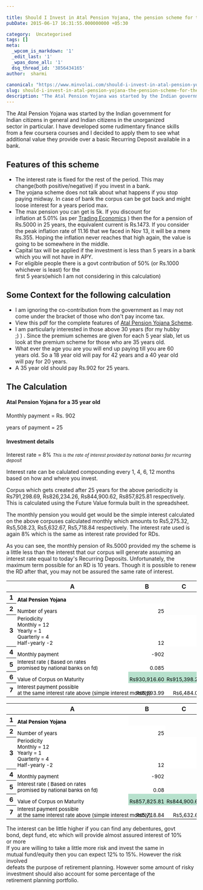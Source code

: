 ```yaml
---
 
title: Should I Invest in Atal Pension Yojana, the pension scheme for the common man?
pubDate: 2015-06-17 16:31:55.000000000 +05:30

category:  Uncategorised
tags: []
meta:
  _wpcom_is_markdown: '1'
  _edit_last: '1'
  _wpas_done_all: '1'
  dsq_thread_id: '3856434165'
author:  sharmi
 
canonical: "https://www.minvolai.com/should-i-invest-in-atal-pension-yojana-the-pension-scheme-for-the-common-man/"
slug: should-i-invest-in-atal-pension-yojana-the-pension-scheme-for-the-common-man
description: "The Atal Pension Yojana was started by the Indian government for Indian citizens in general and Indian citizens in the unorganized sector in particular. I have developed some rudimentary finance skills from a few coursera courses and I decided to apply them to see what additional value they provide over a basic Recurring Deposit available in a bank."
---
```

<p>The Atal Pension Yojana was started by the Indian government for<br />
Indian citizens in general and Indian citizens in the unorganized<br />
sector in particular. I have developed some rudimentary finance skills<br />
from a few coursera courses and I decided to apply them to see what<br />
additional value they provide over a basic Recurring Deposit available in a bank.</p>
<h2>Features of this scheme</h2>
<ul>
<li>The interest rate is fixed for the rest of the period. This may<br />
change(both positive/negative) if you invest in a bank.</li>
<li>The yojana scheme does not talk about what happens if you stop<br />
paying midway. In case of bank the corpus can be got back and might<br />
loose interest for a years period max.</li>
<li>The max pension you can get is 5k. If you discount for<br />
inflation at 5.01% (as per <a href="http://www.tradingeconomics.com/india/inflation-cpi">Trading Economics</a> )  then the for a pension of Rs.5000 in 25 years, the equivalent current is Rs.1473.  If you consider the peak inflation rate of 11.16 that we faced in Nov 13, it will be a mere Rs.355.  Hoping the inflation never reaches that high again, the value is going to be somewhere in the middle.</li>
<li>Capital tax will be applied if the investment is less than 5 years in a bank which you will not have in APY.</li>
<li>For eligible people there is a govt contribution of 50% (or Rs.1000 whichever is least) for the<br />
first 5 years(which I am not considering in this calculation)</li>
</ul>
<h2>Some Context for the following calculation</h2>
<ul>
<li>I am ignoring the co-contribution from the government as I may not<br />
come under the bracket of those who don't pay income tax.</li>
<li>View this pdf for the complete features of <a href="http://financialservices.gov.in/jansuraksha/Atal_Pension_Yojana-Scheme.pdf">Atal Pension Yojana Scheme</a>.</li>
<li>I am particularly interested in those above 30 years (for my hubby<br />
;) ) . Since the premium schemes are given for each 5 year slab, let us look at the premium scheme for those who are 35 years old.</li>
<li>What ever the age you are you will end up paying till you are 60<br />
years old.  So a 18 year old will pay for 42 years and a 40 year old<br />
will pay for 20 years.</li>
<li>A 35 year old should pay Rs.902 for 25 years.</li>
</ul>
<h2>The Calculation</h2>
<h4>Atal Pension Yojana for a 35 year old</h4>
<p>Monthly payment = Rs. 902</p>
<p>years of payment = 25</p>
<h4>Investment details</h4>
<p>Interest rate = 8% <small><em>This is the rate of interest provided by national banks for recurring deposit</em></small></p>
<p>Interest rate can be calulated compounding every 1, 4, 6, 12 months<br />
based on how and where you invest.</p>
<p>Corpus which gets created after 25 years for the above periodicity is Rs791,298.69, Rs826,234.26, Rs844,900.62, Rs857,825.81 respectively. This is calculated using the Future Value formula built in the spreadsheet.</p>
<p>The monthly pension you would get would be the simple interest calculated on the above corpuses calculated monthly which amounts to Rs5,275.32,<br />
Rs5,508.23, Rs5,632.67, Rs5,718.84 respectively.  The interest rate used is again 8% which is the same as interest rate provided for RDs.</p>
<p>As you can see, the monthly pension of Rs.5000 provided my the scheme is a little less than the interest that our corpus will generate assuming an interest rate equal to today's Recurring Deposits.  Unfortunately, the maximum term possible for an RD is 10 years.  Though it is possible to renew the RD after that, you may not be assured the same rate of interest.</p>
<style type="text/css">.ritz .waffle a { color: inherit; }.ritz .waffle .s2{text-align:right;color:#000000;background-color:#ffffff;font-size:10pt;vertical-align:bottom;white-space:nowrap;direction:ltr;padding:2px 3px 2px 3px;}.ritz .waffle .s0{text-align:left;font-weight:bold;color:#000000;background-color:#ffffff;font-size:10pt;vertical-align:bottom;white-space:nowrap;direction:ltr;padding:2px 3px 2px 3px;}.ritz .waffle .s1{text-align:left;color:#000000;background-color:#ffffff;font-size:10pt;vertical-align:bottom;white-space:nowrap;direction:ltr;padding:2px 3px 2px 3px;}.ritz .waffle .s3{text-align:right;color:#000000;background-color:#b7e1cd;font-size:10pt;vertical-align:bottom;white-space:nowrap;direction:ltr;padding:2px 3px 2px 3px;}<br />
.ritz {background-color: #eeeeee;<br />
font-family: sans-serif;<br />
font-size: 14px;}<br />
.ritz .waffle .s3 {<br />
    background-color:#B7cde1;<br />
}<br />
</style>
<div class="ritz grid-container" dir="ltr">
<table class="waffle" cellspacing="0" cellpadding="0">
<thead>
<tr>
<th class="row-header freezebar-origin-ltr"></th>
<th id="0C0" style="width:294px" class="column-headers-background">A</th>
<th id="0C1" style="width:100px" class="column-headers-background">B</th>
<th id="0C2" style="width:100px" class="column-headers-background">C</th>
<th id="0C3" style="width:100px" class="column-headers-background">D</th>
<th id="0C4" style="width:100px" class="column-headers-background">E</th>
</tr>
</thead>
<tbody>
<tr style="height:21px;">
<th id="0R0" style="height: 21px;" class="row-headers-background">
<div class="row-header-wrapper" style="line-height: 21px;">1</div>
</th>
<td class="s0" dir="ltr">Atal Pension Yojana</td>
<td></td>
<td></td>
<td></td>
<td></td>
</tr>
<tr style="height:21px;">
<th id="0R1" style="height: 21px;" class="row-headers-background">
<div class="row-header-wrapper" style="line-height: 21px;">2</div>
</th>
<td class="s1" dir="ltr">Number of years</td>
<td class="s2" dir="ltr">25</td>
<td></td>
<td class="s1" dir="ltr"></td>
<td class="s1" dir="ltr"></td>
</tr>
<tr style="height:21px;">
<th id="0R2" style="height: 21px;" class="row-headers-background">
<div class="row-header-wrapper" style="line-height: 21px;">3</div>
</th>
<td class="s1 softmerge" dir="ltr">
<div class="softmerge-inner" style="width: 291px; left: -1px;">Periodicity<br />Monthly = 12<br />Yearly = 1<br />Quarterly = 4<br />Half-yearly -2</div>
</td>
<td class="s2" dir="ltr">12</td>
<td class="s2" dir="ltr">4</td>
<td class="s2" dir="ltr">2</td>
<td class="s2" dir="ltr">1</td>
</tr>
<tr style="height:21px;">
<th id="0R3" style="height: 21px;" class="row-headers-background">
<div class="row-header-wrapper" style="line-height: 21px;">4</div>
</th>
<td class="s1" dir="ltr">Monthly payment</td>
<td class="s2" dir="ltr">-902</td>
<td></td>
<td></td>
<td></td>
</tr>
<tr style="height:21px;">
<th id="0R4" style="height: 21px;" class="row-headers-background">
<div class="row-header-wrapper" style="line-height: 21px;">5</div>
</th>
<td class="s1 softmerge" dir="ltr">
<div class="softmerge-inner" style="width: 291px; left: -1px;">Interest rate ( Based on rates<br /> promised by national banks on fd)</div>
</td>
<td class="s2" dir="ltr">0.085</td>
<td></td>
<td></td>
<td></td>
</tr>
<tr style="height:21px;">
<th id="0R5" style="height: 21px;" class="row-headers-background">
<div class="row-header-wrapper" style="line-height: 21px;">6</div>
</th>
<td class="s1" dir="ltr">Value of Corpus on Maturity</td>
<td class="s3" dir="ltr">Rs930,916.60</td>
<td class="s3" dir="ltr">Rs915,398.29</td>
<td class="s3" dir="ltr">Rs893,062.56</td>
<td class="s3" dir="ltr">Rs851,500.19</td>
</tr>
<tr style="height:21px;">
<th id="0R6" style="height: 21px;" class="row-headers-background">
<div class="row-header-wrapper" style="line-height: 21px;">7</div>
</th>
<td class="s1 softmerge" dir="ltr">
<div class="softmerge-inner" style="width: 291px; left: -1px;">Interest payment possible <br />at the same interest rate above (simple interest monthly)</div>
</td>
<td class="s2">Rs6,593.99</td>
<td class="s2">Rs6,484.07</td>
<td class="s2">Rs6,325.86</td>
<td class="s2">Rs6,031.46</td>
</tr>
</tbody>
</table>
</div>
<div class="ritz grid-container" dir="ltr">
<table class="waffle" cellspacing="0" cellpadding="0">
<thead>
<tr>
<th class="row-header freezebar-origin-ltr"></th>
<th id="0C0" style="width:294px" class="column-headers-background">A</th>
<th id="0C1" style="width:100px" class="column-headers-background">B</th>
<th id="0C2" style="width:100px" class="column-headers-background">C</th>
<th id="0C3" style="width:100px" class="column-headers-background">D</th>
<th id="0C4" style="width:100px" class="column-headers-background">E</th>
</tr>
</thead>
<tbody>
<tr style="height:21px;">
<th id="0R0" style="height: 21px;" class="row-headers-background">
<div class="row-header-wrapper" style="line-height: 21px;">1</div>
</th>
<td class="s0" dir="ltr">Atal Pension Yojana</td>
<td></td>
<td></td>
<td></td>
<td></td>
</tr>
<tr style="height:21px;">
<th id="0R1" style="height: 21px;" class="row-headers-background">
<div class="row-header-wrapper" style="line-height: 21px;">2</div>
</th>
<td class="s1" dir="ltr">Number of years</td>
<td class="s2" dir="ltr">25</td>
<td></td>
<td class="s1" dir="ltr"></td>
<td class="s1" dir="ltr"></td>
</tr>
<tr style="height:21px;">
<th id="0R2" style="height: 21px;" class="row-headers-background">
<div class="row-header-wrapper" style="line-height: 21px;">3</div>
</th>
<td class="s1 softmerge" dir="ltr">
<div class="softmerge-inner" style="width: 291px; left: -1px;">Periodicity<br />Monthly = 12<br />Yearly = 1<br />Quarterly = 4<br />Half-yearly -2</div>
</td>
<td class="s2" dir="ltr">12</td>
<td class="s2" dir="ltr">4</td>
<td class="s2" dir="ltr">2</td>
<td class="s2" dir="ltr">1</td>
</tr>
<tr style="height:21px;">
<th id="0R3" style="height: 21px;" class="row-headers-background">
<div class="row-header-wrapper" style="line-height: 21px;">4</div>
</th>
<td class="s1" dir="ltr">Monthly payment</td>
<td class="s2" dir="ltr">-902</td>
<td></td>
<td></td>
<td></td>
</tr>
<tr style="height:21px;">
<th id="0R4" style="height: 21px;" class="row-headers-background">
<div class="row-header-wrapper" style="line-height: 21px;">5</div>
</th>
<td class="s1 softmerge" dir="ltr">
<div class="softmerge-inner" style="width: 291px; left: -1px;">Interest rate ( Based on rates<br /> promised by national banks on fd)</div>
</td>
<td class="s2" dir="ltr">0.08</td>
<td></td>
<td></td>
<td></td>
</tr>
<tr style="height:21px;">
<th id="0R5" style="height: 21px;" class="row-headers-background">
<div class="row-header-wrapper" style="line-height: 21px;">6</div>
</th>
<td class="s1" dir="ltr">Value of Corpus on Maturity</td>
<td class="s3" dir="ltr">Rs857,825.81</td>
<td class="s3" dir="ltr">Rs844,900.62</td>
<td class="s3" dir="ltr">Rs826,234.26</td>
<td class="s3" dir="ltr">Rs791,298.69</td>
</tr>
<tr style="height:21px;">
<th id="0R6" style="height: 21px;" class="row-headers-background">
<div class="row-header-wrapper" style="line-height: 21px;">7</div>
</th>
<td class="s1 softmerge" dir="ltr">
<div class="softmerge-inner" style="width: 291px; left: -1px;">Interest payment possible <br />at the same interest rate above (simple interest monthly)</div>
</td>
<td class="s2">Rs5,718.84</td>
<td class="s2">Rs5,632.67</td>
<td class="s2">Rs5,508.23</td>
<td class="s2">Rs5,275.32</td>
</tr>
</tbody>
</table>
</div>
<p><script type="text/javascript"><br />
function posObj(sheet, id, row, col, x, y) {<br />
  var rtl = false;<br />
  var sheetElement = document.getElementById(sheet);<br />
  if (!sheetElement) {<br />
    sheetElement = document.getElementById(sheet + '-grid-container');<br />
  }<br />
  if (sheetElement) {<br />
    rtl = sheetElement.getAttribute('dir') == 'rtl';<br />
  }<br />
  var r = document.getElementById(sheet+'R'+row);<br />
  var c = document.getElementById(sheet+'C'+col);<br />
  if (r && c) {<br />
    var objElement = document.getElementById(id);<br />
    var s = objElement.style;<br />
    var t = y;<br />
    while (r) {<br />
      t += r.offsetTop;<br />
      r = r.offsetParent;<br />
    }<br />
    var offsetX = x;<br />
    while (c) {<br />
      offsetX += c.offsetLeft;<br />
      c = c.offsetParent;<br />
    }<br />
    if (rtl) {<br />
      offsetX -= objElement.offsetWidth;<br />
    }<br />
    s.left = offsetX + 'px';<br />
    s.top = t + 'px';<br />
    s.display = 'block';<br />
    s.border = '1px solid #000000';<br />
  }<br />
};<br />
function posObjs() {<br />
};<br />
posObjs();</script></p>
<p>The interest can be little higher if you can find any debentures, govt<br />
bond, dept fund, etc which will provide almost assured interest of 10%<br />
or more<br />
If you are willing to take a little more risk and invest the same in<br />
mutual fund/equity then you can expect 12% to 15%.  However the risk involved<br />
defeats the purpose of retirement planning. However some amount of risky investment should also account for some percentage of the<br />
retirement planning portfolio.</p>
